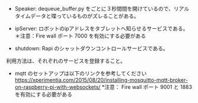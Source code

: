 - Speaker:  dequeue_buffer.py をごとに３秒間間を開けているので、リアルタイムデータと喋っているものがズレることがある。

- ipServer:  ロボットのipアドレスをタブレットへ知らせるサービスである。
＊注意：Fire wall ポート 7000 を有効にする必要がある

- shutdown: Rapi のシャットダウンコントロールサービスである。

利用方法は、それぞれのサービスを登録すること。

- mqtt のセットアップは以下のリンクを参考してください
https://xperimentia.com/2015/08/20/installing-mosquitto-mqtt-broker-on-raspberry-pi-with-websockets/
*注意： Fire wall ポート 9001 と 1883 を有効にする必要がある



